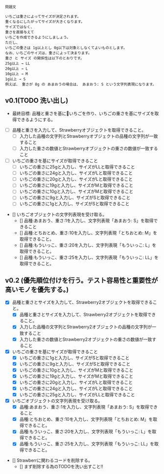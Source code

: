 ```
問題文

いちごは重さによってサイズが決定されます。
重くなるにしたがってサイズが大きくなります。
サイズではなく、
重さを直接与えて
いちごを作成できるようにしましょう。
ただし、
いちごの重さは 1g以上とし 0g以下は対象としなくてよいものとします。
なお、いちごのサイズは、重さによって決まります。
重さ と サイズ の関係性は以下のとおりです。
25g以上 → LL
20g以上 → L
10g以上 → M
1g以上 → S
例えば、 重さが 8g の あまおうの場合は、 あまおう: S という文字列表現になります。

```

v0.1(TODO 洗い出し)
---
- 最終目標: 品種と重さを基にいちごを作り、いちごの重さを基にサイズを取得できるようにする。
- [ ] 品種と重さを入力して、Strawberryオブジェクトを取得できること。
  - [ ] 入力した品種の文字列とStrawberryオブジェクトの品種の文字列が一致すること
  - [ ] 入力した重さの数値とStrawberryオブジェクトの重さの数値が一致すること

- [ ] いちごの重さを基にサイズが取得できること
    - [ ] いちごの重さに25gと入力し、サイズがLLと取得できること
    - [ ] いちごの重さに24gと入力し、サイズがLと取得できること
    - [ ] いちごの重さに20gと入力し、サイズがLと取得できること
    - [ ] いちごの重さに19gと入力し、サイズがMと取得できること
    - [ ] いちごの重さに10gと入力し、サイズがMと取得できること
    - [ ] いちごの重さに9gと入力し、サイズがSと取得できること
    - [ ] いちごの重さに1gと入力し、サイズがSと取得できること

<!-- TODO: 課題1の仕様も満たす様にテストをすること -->
- [] いちごオブジェクトの文字列表現を受け取る。
  - [] 品種:あまおう、重さ:1を入力し、文字列表現「あまおう: S」を取得できること
  - [] 品種:とちおとめ、重さ:10を入力し、文字列表現「とちおとめ: M」を取得できること。
  - [] 品種:もういっこ、重さ:20を入力し、文字列表現「もういっこ: L」を取得できること。
  - [] 品種:もういっこ、重さ:25を入力し、文字列表現「もういっこ: LL」を取得できること。

 v0.2 (優先順位付けを行う。テスト容易性と重要性が高いモノを優先する。)
---
- [x] 品種と重さとサイズを入力して、Strawberry2オブジェクトを取得できること。
  - [x] 品種と重さとサイズを入力して、Strawberry2オブジェクトを取得できること。
  - [x] 入力した品種の文字列とStrawberry2オブジェクトの品種の文字列が一致すること
  - [x] 入力した重さの数値とStrawberry2オブジェクトの重さの数値が一致すること

- [x] いちごの重さを基にサイズが取得できること
    - [x] いちごの重さに1gと入力し、サイズがSと取得できること
    - [x] いちごの重さに9gと入力し、サイズがSと取得できること
    - [x] いちごの重さに10gと入力し、サイズがMと取得できること
    - [x] いちごの重さに19gと入力し、サイズがMと取得できること
    - [x] いちごの重さに20gと入力し、サイズがLと取得できること
    - [x] いちごの重さに24gと入力し、サイズがLと取得できること
    - [x] いちごの重さに25gと入力し、サイズがLLと取得できること

- [x] いちごオブジェクトの文字列表現を受け取る。
  - [x] 品種:あまおう、重さ:1を入力し、文字列表現「あまおう: S」を取得できること
  - [x] 品種:とちおとめ、重さ:10を入力し、文字列表現「とちおとめ: M」を取得できること。
  - [x] 品種:もういっこ、重さ:20を入力し、文字列表現「もういっこ: L」を取得できること。
  - [x] 品種:もういっこ、重さ:25を入力し、文字列表現「もういっこ: LL」を取得できること。

- [] Strawberrに関わるコードを削除する。
  - [] まず削除する為のTODOを洗い出すこと!!